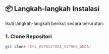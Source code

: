 ## 📦 Langkah-langkah Instalasi

Ikuti langkah-langkah berikut secara berurutan:

### 1. Clone Repositori

```bash
git clone [URL_REPOSITORI_GITHUB_ANDA]
